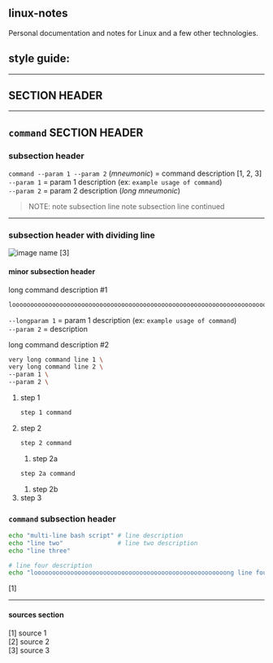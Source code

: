 
## linux-notes

Personal documentation and notes for Linux and a few other technologies.

## style guide:



---
## SECTION HEADER


---
## `command` SECTION HEADER

### subsection header

`command --param 1 --param 2` (*mneumonic*) = command description [1, 2, 3]  
                                `--param 1` = param 1 description (ex: `example usage of command`)  
                                `--param 2` = param 2 description (*long mneumonic*)  

> NOTE: note subsection line
        note subsection line continued

---
### subsection header with dividing line

![image name](/image/path.webp) [3]

#### minor subsection header

long command description #1
```bash
loooooooooooooooooooooooooooooooooooooooooooooooooooooooooooooooooooooooooong command --longparam 1 --param 2`
```
`--longparam 1` = param 1 description (ex: `example usage of command`)  
`--param 2`     = description  

long command description #2
```bash
very long command line 1 \
very long command line 2 \
--param 1 \
--param 2 \
```

1. step 1
   ```bash
   step 1 command
   ```
1. step 2
   ```bash
   step 2 command
   ```
   1. step 2a
   ```bash
   step 2a command
   ```
   1. step 2b
1. step 3

### `command` subsection header

```bash
echo "multi-line bash script" # line description
echo "line two"               # line two description
echo "line three"

# line four description
echo "looooooooooooooooooooooooooooooooooooooooooooooooooooong line four"
```
[1]

---
#### sources section
[1] source 1  
[2] source 2  
[3] source 3

